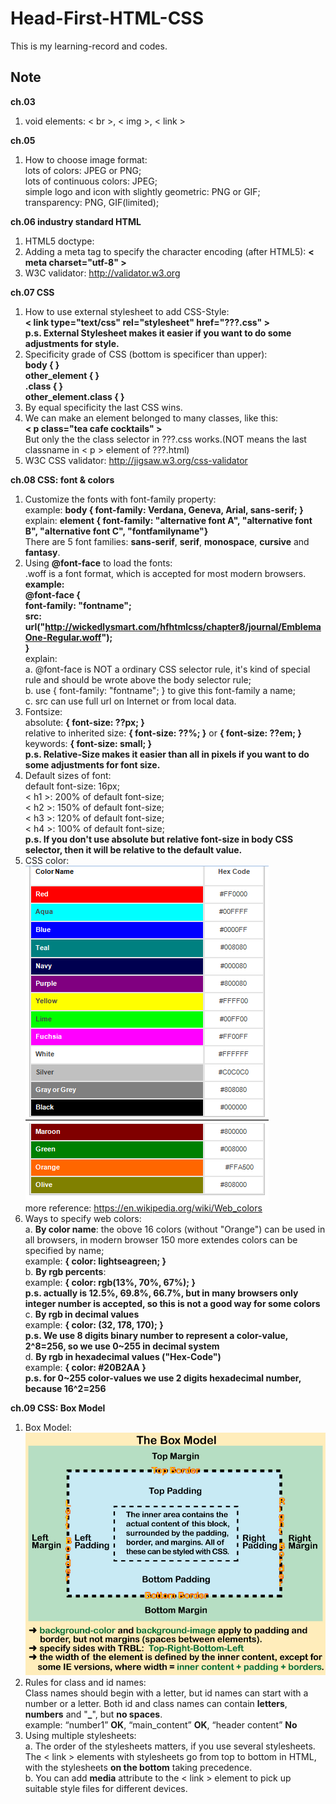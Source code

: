 # Head-First-HTML-CSS

This is my learning-record and codes.


## Note

**ch.03**  
1. void elements: < br >, < img >, < link >  

**ch.05**  
1. How to choose image format:  
  lots of colors: JPEG or PNG;  
  lots of continuous colors: JPEG;  
  simple logo and icon with slightly geometric: PNG or GIF;  
  transparency: PNG, GIF(limited);  

**ch.06 industry standard HTML**  
1. HTML5 doctype: <!doctype html>  
2. Adding a meta tag to specify the character encoding (after HTML5): **< meta charset="utf-8" >**  
3. W3C validator: http://validator.w3.org  

**ch.07 CSS**  
1. How to use external stylesheet to add CSS-Style:  
  **< link type="text/css" rel="stylesheet" href="???.css" >**  
  **p.s. External Stylesheet makes it easier if you want to do some adjustments for style.**  
2. Specificity grade of CSS (bottom is specificer than upper):  
  **body { }**  
  **other_element { }**  
  **.class { }**  
  **other_element.class { }**  
3. By equal specificity the last CSS wins.  
4. We can make an element belonged to many classes, like this:  
  **< p class="tea cafe cocktails" >**  
  But only the the class selector in ???.css works.(NOT means the last classname in < p > element of ???.html)  
5. W3C CSS validator: http://jigsaw.w3.org/css-validator  

**ch.08 CSS: font & colors**  
1. Customize the fonts with font-family property:  
  example: **body { font-family: Verdana, Geneva, Arial, sans-serif; }**  
  explain: **element { font-family: "alternative font A", "alternative font B", "alternative font C", "fontfamilyname"}**  
  There are 5 font families: **sans-serif**, **serif**, **monospace**, **cursive** and **fantasy**.  
2. Using **@font-face** to load the fonts:  
  .woff is a font format, which is accepted for most modern browsers.  
  **example:**  
    **@font-face {**  
       **font-family: "fontname";**  
       **src: url("http://wickedlysmart.com/hfhtmlcss/chapter8/journal/EmblemaOne-Regular.woff");**  
    **}**  
  explain:  
    a. @font-face is NOT a ordinary CSS selector rule, it's kind of special rule and should be wrote above the body selector rule;  
    b. use { font-family: "fontname"; } to give this font-family a name;  
    c. src can use full url on Internet or from local data.  
3. Fontsize:  
  absolute: **{ font-size: ??px; }**  
  relative to inherited size: **{ font-size: ??%; }** or **{ font-size: ??em; }**  
  keywords: **{ font-size: small; }**  
  **p.s. Relative-Size makes it easier than all in pixels if you want to do some adjustments for font size.**  
4. Default sizes of font:  
  default font-size: 16px;  
  < h1 >: 200% of default font-size;  
  < h2 >: 150% of default font-size;  
  < h3 >: 120% of default font-size;  
  < h4 >: 100% of default font-size;  
  **p.s. If you don't use absolute but relative font-size in body CSS selector, then it will be relative to the default value.**  
5. CSS color:  
  ![color name](readme_pic/color_name.png)  
  more reference: https://en.wikipedia.org/wiki/Web_colors  
6. Ways to specify web colors:  
  a. **By color name**: the obove 16 colors (without "Orange") can be used in all browsers, in modern browser 150 more extendes colors can be specified by name;  
  example: **{ color: lightseagreen; }**  
  b. **By rgb percents**:  
  example: **{ color: rgb(13%, 70%, 67%); }**  
  **p.s. actually is 12.5%, 69.8%, 66.7%, but in many browsers only integer number is accepted, so this is not a good way for some colors**  
  c. **By rgb in decimal values**  
  example: **{ color: (32, 178, 170); }**  
  **p.s. We use 8 digits binary number to represent a color-value, 2^8=256, so we use 0~255 in decimal system**  
  d. **By rgb in hexadecimal values ("Hex-Code")**  
  example: **{ color: #20B2AA }**  
  **p.s. for 0~255 color-values we use 2 digits hexadecimal number, because 16^2=256**  

**ch.09 CSS: Box Model**  
1. Box Model:  
  ![box model](readme_pic/box_model.jpg)  
2. Rules for class and id names:  
  Class names should begin with a letter, but id names can start with a number or a letter. Both id and class names can contain **letters**, **numbers** and "**_**", but **no spaces**.  
  example: “number1” **OK**, “main_content” **OK**, “header content” **No**  
3. Using multiple stylesheets:  
  a. The order of the stylesheets matters, if you use several stylesheets. The < link > elements with stylesheets go from top to bottom in HTML, with the stylesheets **on the bottom** taking precedence.  
  b. You can add **media** attribute to the < link > element to pick up suitable style files for different devices.  

